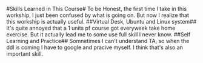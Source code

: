 #Skills Learned in This Course#
To be Honest, the first time I take in this workship, I just been confused by what is going on. But now I realize that this workship is actually useful.
##Virtual Desk, Ubuntu and Linux system##
It's quite annoyed that a 1 units pf course got everyweek take home exercise. But it actually lead me to some use full skill I never know.
##Self Learning and Practice##
Somnetimes I can't understand TA, so when the ddl is coming I have to google and pracive myself. I think that's also an important skill.
